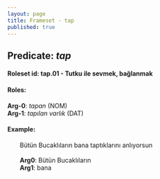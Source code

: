 ```yaml
---
layout: page
title: Frameset - tap
published: true
---
```

<h2>Predicate: <i>tap</i></h2>
<h4>Roleset id: tap.01 - Tutku ile sevmek, bağlanmak<br>
<h4>Roles:</h4>
<b>Arg-0</b>: <i>tapan</i>  (NOM) <br>
<b>Arg-1</b>: <i>tapılan varlık</i>  (DAT) <br>
<h4>Example:</h4>
&emsp;&emsp;Bütün Bucaklıların bana taptıklarını anlıyorsun<br><br>
&emsp;&emsp;<b>Arg0</b>:  Bütün Bucaklıların<br>
&emsp;&emsp;<b>Arg1</b>:  bana<br>

